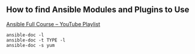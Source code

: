 ## How to find Ansible Modules and Plugins to Use

[Ansible Full Course – YouTube Playlist](https://youtu.be/K4wGqwS2RLw?list=PLH5uDiXcw8tSW9Y6FsVsSQJQ88tMPBsbK)


```shell
ansible-doc -l 
ansible-doc -t TYPE -l
ansible-doc -s yum
```